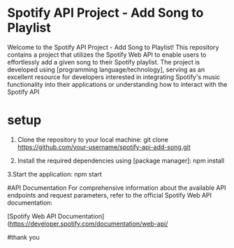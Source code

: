 # Spotify API Project - Add Song to Playlist

Welcome to the Spotify API Project - Add Song to Playlist! This repository contains a project that utilizes the Spotify Web API to enable users to effortlessly add a given song to their Spotify playlist. The project is developed using [programming language/technology], serving as an excellent resource for developers interested in integrating Spotify's music functionality into their applications or understanding how to interact with the Spotify API

# setup
1. Clone the repository to your local machine:
git clone https://github.com/your-username/spotify-api-add-song.git

2. Install the required dependencies using [package manager]:
npm install

3.Start the application:
npm start

#API Documentation
For comprehensive information about the available API endpoints and request parameters, refer to the official Spotify Web API documentation:

[Spotify Web API Documentation](https://developer.spotify.com/documentation/web-api/


#thank you

